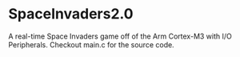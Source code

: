 # SpaceInvaders2.0
A real-time Space Invaders game off of the Arm Cortex-M3 with I/O Peripherals. Checkout main.c for the source code.
